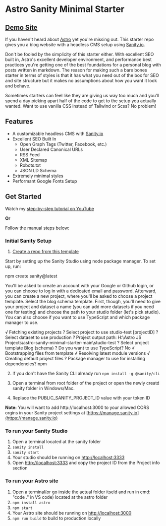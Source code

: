 # Astro Sanity Minimal Starter

## [Demo Site](https://astro-sanity-minimal-starter.netlify.app/)

If you haven't heard about [Astro](https://astro.build) yet you're missing out. This starter repo gives you a blog website with a headless CMS setup using [Sanity.io](https://sanity.io).

Don't be fooled by the simplicity of this starter either. With excellent SEO built in, Astro's excellent developer environment, and performance best practices you're getting one of the best foundations for a personal blog with posts written in markdown. The reason for making such a bare bones starter in terms of styles is that it has what you need out of the box for SEO and site structure but it makes no assumptions about how you want it look and behave. 

Sometimes starters can feel like they are giving us way too much and you'll spend a day picking apart half of the code to get to the setup you actually wanted. Want to use vanilla CSS instead of Tailwind or Scss? No problem!

## Features

- A customizable headless CMS with [Sanity.io](https://sanity.io)
- Excellent SEO Built In
  - Open Graph Tags (Twitter, Facebook, etc.)
  - User Declared Canonical URLs
  - RSS Feed
  - XML Sitemap
  - Robots.txt
  - JSON LD Schema
- Extremely minimal styles
- Performant Google Fonts Setup

## Get Started

Watch my [step-by-step tutorial on YouTube](https://youtu.be/-jAWLTfsSQw)

**Or** 


Follow the manual steps below:

### Initial Sanity Setup

1. [Create a repo from this template](https://github.com/jaydanurwin/astro-sanity-minimal-starter/generate)

Start by setting up the Sanity Studio using node package manager. To set up, run:

npm create sanity@latest

You'll be asked to create an account with your Google or Github login, or you can choose to log in with a dedicated email and password. Afterward, you can create a new project, where you'll be asked to choose a project template. Select the blog schema template. First, though, you'll need to give your project and dataset a name (you can add more datasets if you need one for testing) and choose the path to your studio folder (let's pick studio). You can also choose if you want to use TypeScript and which package manager to use.

√ Fetching existing projects
? Select project to use studio-test [projectID]
? Select dataset to use production
? Project output path: H:\Astro JS Projects\astro-sanity-minimal-starter-main\studio-test
? Select project template Blog (schema)
? Do you want to use TypeScript? No
√ Bootstrapping files from template
√ Resolving latest module versions
√ Creating default project files
? Package manager to use for installing dependencies? npm

2. If you don't have the Sanity CLI already run `npm install -g @sanity/cli`
3. Open a terminal from root folder of the project or open the newly creatd sanity folder in Windows/Mac.

8. Replace the PUBLIC_SANITY_PROJECT_ID value with your token ID

**Note:** You will want to add http://localhost:3000 to your allowed CORS orgins in your Sanity project settings at [https://manage.sanity.io](https://manage.sanity.io)
 
### To run your Sanity Studio

1. Open a terminal located at the sanity folder
2. `sanity install`
3. `sanity start`
4. Your studio should be running on [http://localhost:3333](http://localhost:3333)
5.  Open [http://localhost:3333](http://localhost:3333) and copy the project ID from the Project info section

### To run your Astro site

1.  Open a terminal(or go inside the actual folder itseld and run in cmd: "code ." in VS code) located at the astro folder
2.  `npm install astro`
3.  `npm start`
4.  Your Astro site should be running on [http://localhost:3000](http://localhost:3000)
5.  `npm run build` to build to production locally
